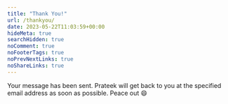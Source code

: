 ```yaml
---
title: "Thank You!"
url: /thankyou/
date: 2023-05-22T11:03:59+00:00
hideMeta: true
searchHidden: true
noComment: true
noFooterTags: true
noPrevNextLinks: true
noShareLinks: true
---
```




Your message has been sent. Prateek will get back to you at the specified email address as soon as possible.
Peace out 😄

